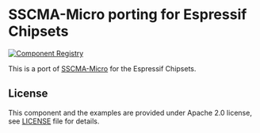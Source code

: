 # SSCMA-Micro porting for Espressif Chipsets

[![Component Registry](https://components.espressif.com/components/seeed-studio/sscma-micro/badge.svg)](https://components.espressif.com/components/seeed-studio/sscma-micro)

This is a port of [SSCMA-Micro](https://github.com/Seeed-Studio/SSCMA-Micro) for the Espressif Chipsets.

## License
This component and the examples are provided under Apache 2.0 license, see [LICENSE](https://github.com/Seeed-Studio/SSCMA-Micro/LICENSE) file for details.

